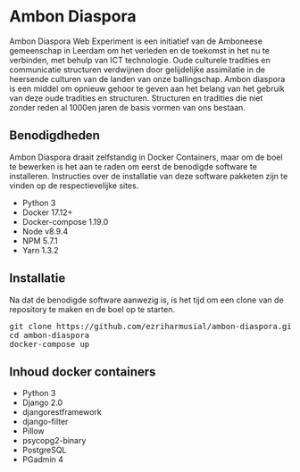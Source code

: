 # Ambon Diaspora

Ambon Diaspora Web Experiment is een initiatief van de Amboneese gemeenschap in Leerdam om het verleden en de toekomst in het nu te verbinden, met behulp van ICT technologie. Oude culturele tradities en communicatie structuren verdwijnen door gelijdelijke assimilatie in de heersende culturen van de landen van onze ballingschap. Ambon diaspora is een middel om opnieuw gehoor te geven aan het belang van het gebruik van deze oude tradities en structuren. Structuren en tradities die niet zonder reden al 1000en jaren de basis vormen van ons bestaan.

## Benodigdheden
Ambon Diaspora draait zelfstandig in Docker Containers, maar om de boel te bewerken is het aan te raden om eerst de benodigde software te installeren. Instructies over de installatie van deze software pakketen zijn te vinden op de respectievelijke sites.
* Python 3
* Docker 17.12+
* Docker-compose 1.19.0
* Node v8.9.4
* NPM 5.7.1
* Yarn 1.3.2

## Installatie
Na dat de benodigde software aanwezig is, is het tijd om een clone van de repository te maken en de boel op te starten.
<pre>
git clone https://github.com/ezriharmusial/ambon-diaspora.git
cd ambon-diaspora
docker-compose up
</pre>

## Inhoud docker containers
* Python 3
 * Django 2.0
 * djangorestframework
 * django-filter
 * Pillow
 * psycopg2-binary
* PostgreSQL
* PGadmin 4